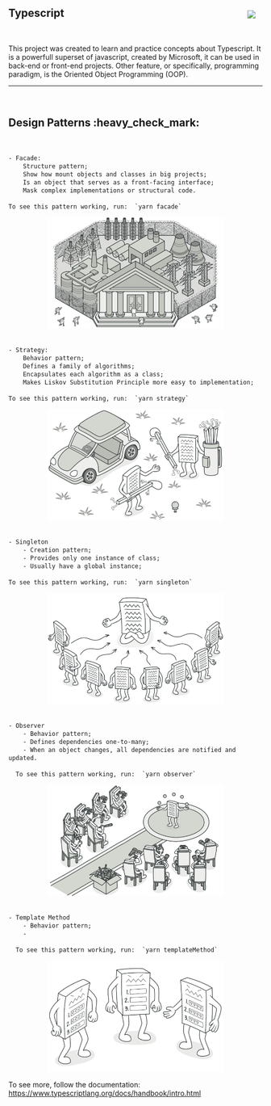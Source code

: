 <h2>Typescript &nbsp &nbsp &nbsp &nbsp &nbsp &nbsp &nbsp &nbsp &nbsp &nbsp &nbsp &nbsp &nbsp &nbsp &nbsp &nbsp &nbsp &nbsp &nbsp &nbsp &nbsp &nbsp &nbsp &nbsp &nbsp &nbsp &nbsp &nbsp &nbsp &nbsp &nbsp &nbsp &nbsp &nbsp &nbsp &nbsp 
 <img align="center" src="https://img.shields.io/badge/TypeScript-007ACC?style=for-the-badge&logo=typescript&logoColor=white" />
 </h2>

<br>

<p>
    This project was created to learn and practice concepts about Typescript.
    It is a powerfull superset of javascript, created by Microsoft, it can be used in back-end or front-end projects. Other feature, or specifically, programming paradigm, is the Oriented Object Programming (OOP).
    <hr>
<br>

<h2>Design Patterns :heavy_check_mark:</h2>

<br>

    - Facade:
        Structure pattern;
        Show how mount objects and classes in big projects;
        Is an object that serves as a front-facing interface;
        Mask complex implementations or structural code.

    To see this pattern working, run:  `yarn facade`

<div align="center">
    <img src="./src/assets/facadePatternFunny.png" alt="facade pattern image" height="220" width="350"/>
</div>

<br>

    - Strategy:
        Behavior pattern;
        Defines a family of algorithms;
        Encapsulates each algorithm as a class;
        Makes Liskov Substitution Principle more easy to implementation;

    To see this pattern working, run:  `yarn strategy`

<div align="center">
    <img src="./src/assets/strategyPatternFunny.png" alt="strategy pattern image" height="220" width="350"/>
</div>
<br>

    - Singleton
        - Creation pattern;
        - Provides only one instance of class;
        - Usually have a global instance;

    To see this pattern working, run:  `yarn singleton`

<div align="center">
    <img src="./src/assets/singletonPatternFunny.png" alt="singleton pattern image" height="220" width="350"/>
</div>
<br>

    - Observer
        - Behavior pattern;
        - Defines dependencies one-to-many;
        - When an object changes, all dependencies are notified and updated.

      To see this pattern working, run:  `yarn observer`

<div align="center">
    <img src="./src/assets/observerPatternFunny.png" alt="singleton pattern image" height="220" width="350"/>
</div>
<br>

    - Template Method
        - Behavior pattern;
        -

      To see this pattern working, run:  `yarn templateMethod`

<div align="center">
    <img src="./src/assets/templateMethodPatternFunny.png" alt="singleton pattern image" height="220" width="350"/>
</div>

</p>

To see more, follow the documentation: https://www.typescriptlang.org/docs/handbook/intro.html
